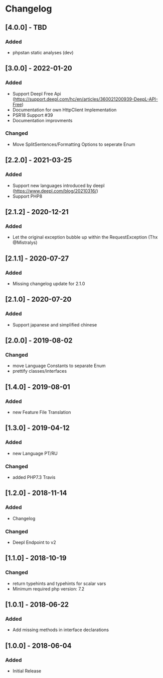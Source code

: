 # Changelog

## [4.0.0] - TBD
### Added
- phpstan static analyses (dev)

## [3.0.0] - 2022-01-20
### Added
- Support Deepl Free Api (https://support.deepl.com/hc/en/articles/360021200939-DeepL-API-Free)
- Documentation for own HttpClient Implementation
- PSR18 Support #39 
- Documentation improvments
### Changed
- Move SplitSentences/Formatting Options to seperate Enum

## [2.2.0] - 2021-03-25
### Added
- Support new languages introduced by deepl (https://www.deepl.com/blog/20210316/)
- Support PHP8

## [2.1.2] - 2020-12-21
### Added
- Let the original exception bubble up within the RequestException (Thx @Mistralys)

## [2.1.1] - 2020-07-27
### Added
- Missing changelog update for 2.1.0

## [2.1.0] - 2020-07-20
### Added
- Support japanese and simplified chinese

## [2.0.0] - 2019-08-02
### Changed
- move Language Constants to separate Enum
- prettify classes/interfaces

## [1.4.0] - 2019-08-01
### Added
- new Feature File Translation

## [1.3.0] - 2019-04-12
### Added
- new Language PT/RU

### Changed
- added PHP7.3 Travis

## [1.2.0] - 2018-11-14
### Added
- Changelog

### Changed
- Deepl Endpoint to v2

## [1.1.0] - 2018-10-19
### Changed
- return typehints and typehints for scalar vars
- Minimum required php version: 7.2

## [1.0.1] - 2018-06-22
### Added
- Add missing methods in interface declarations

## [1.0.0] - 2018-06-04
### Added
- Initial Release
